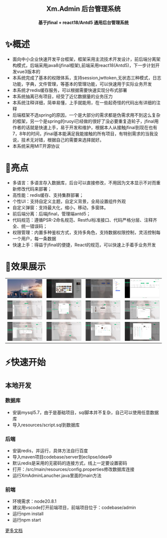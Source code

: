 <h2 align="center">Xm.Admin 后台管理系统</h2>
<h4 align="center">基于jfinal + react18/Antd5 通用后台管理系统</h4>



# ✨概述
- 面向中小企业快速开发平台框架，框架采用主流技术开发设计，前后端分离架构模式，后端采用java8(jfinal框架),前端采用react18(Antd5)，下一步计划开发vue3版本的
- 本系统完成了基本的权限体系，支持session,jwttoken,无状态三种模式，日志功能，字典，文件管理，等基本的管理功能，可以快速用于实际业务开发
- 本系统才redis缓存服务，可以根据需要快速实现分布式部署
- 本系统抽离已有项目，经受了近亿数据量的业务压力
- 本系统注释详细，简单易懂，上手就能用，在一些起奇怪的代码出有详细的注释
- 后端框架不选spring的原因，一个是大部分的需求都是伪需求用不到这么复杂的框架，另一个是spring的ruoyi已经做的很好了没必要重复造轮子，jfinal用作者的话就是快速上手，易于开发和维护，根据本人从接触jfinal到现在也有7，8年的时间，jfinal基本能满足我能接触的所有项目，有特别需求的当我没说，技术无对错，根据自己的需要来选择就好。
- 本系统采用MIT开源协议

# &#x1F31F;亮点
- 多语言：多语言存入数据库，后台可以直接修改，不用因为文本显示不对而重新修改代码来部署；
- 高性能：redis缓存、支持集群部署；
- 个性UI：支持自定义主题，自定义背景，全局设置组件外观
- 自定义弹窗：支持最大化，缩小，移动，多窗体。
- 前后端分离：后端jfinal，管理端antd5；
- 代码规范：遵循PSR-2命名规范、Restful标准接口、代码严格分层、注释齐全、统一错误码；
- 权限管理：内置多种鉴权方式，支持多角色，支持数据权限控制，灵活控制每一个用户，每一条数据
- 快速上手：得益于jfinal的便捷，React的规范，可以快速上手着手业务开发
  
# &#x1F389;效果展示
<table>
    <tr>
        <td><img src="./doc/images/1.jpg"/></td>
        <td><img src="./doc/images/2.jpg"/></td>
        <td><img src="./doc/images/3.jpg"/></td>
        <td><img src="./doc/images/4.jpg"/></td>
    </tr>
    <tr>
        <td><img src="./doc/images/5.jpg"/></td>
        <td><img src="./doc/images/6.jpg"/></td>
        <td><img src="./doc/images/7.jpg"/></td>
        <td><img src="./doc/images/8.jpg"/></td>
    </tr>
    <tr>
        <td><img src="./doc/images/9.jpg"/></td>
        <td><img src="./doc/images/10.jpg"/></td>
        <td><img src="./doc/images/11.jpg"/></td>
        <td><img src="./doc/images/12.jpg"/></td>
    </tr>
</table>

# &#x26A1;快速开始
## 本地开发
### 数据库
- 安装mysql5.7，由于是基础项目，sql脚本并不复杂，自己可以使用任意数据库
- 导入resources/script.sql到数据库
### 后端
- 安装redis，并运行，具体方法自行百度
- 导入maven项目codebase/server到eclipse/idea中
- 默认redis是采用的无密码的连接方式，线上一定要设置密码
- 打开：/src/main/resources/config.properties修改数据库连接
- 运行XmAdminLanucher.java里面的main方法

### 前端
- 环境需求：node20.8.1
- 建议用vscode打开前端项目，前端项目位于：codebase/admin
- 运行npm install 
- 运行npm start

[更多文档](./doc/文档列表.md)